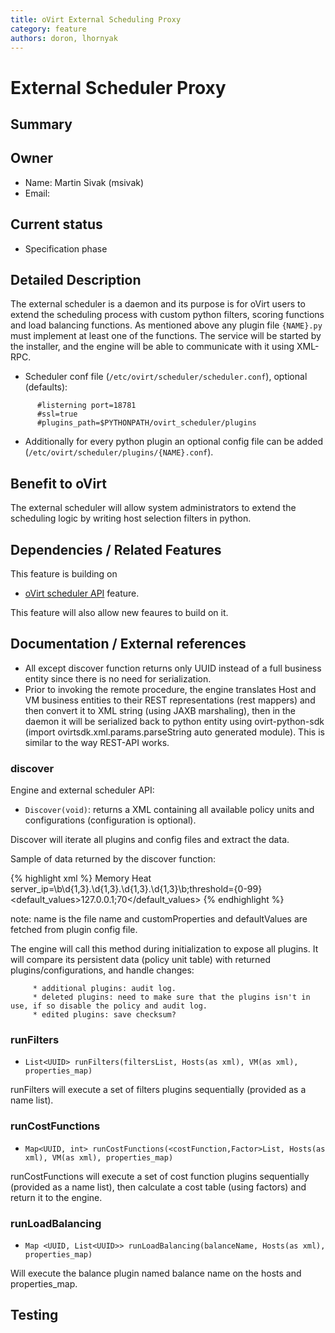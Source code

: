 ```yaml
---
title: oVirt External Scheduling Proxy
category: feature
authors: doron, lhornyak
---
```


# External Scheduler Proxy

## Summary

## Owner

*   Name: Martin Sivak (msivak)
*   Email: <msivak at redhat dot com>

## Current status

*   Specification phase

## Detailed Description

The external scheduler is a daemon and its purpose is for oVirt users to extend the scheduling process with custom python filters, scoring functions and load balancing functions. As mentioned above any plugin file `{NAME}.py` must implement at least one of the functions. The service will be started by the installer, and the engine will be able to communicate with it using XML-RPC.

*   Scheduler conf file (`/etc/ovirt/scheduler/scheduler.conf`), optional (defaults):
```
      #listerning port=18781
      #ssl=true
      #plugins_path=$PYTHONPATH/ovirt_scheduler/plugins
```
*   Additionally for every python plugin an optional config file can be added (`/etc/ovirt/scheduler/plugins/{NAME}.conf`).

## Benefit to oVirt

The external scheduler will allow system administrators to extend the scheduling logic by writing host selection filters in python.

## Dependencies / Related Features

This feature is building on

*   [oVirt scheduler API](/develop/release-management/features/sla/ovirtschedulerapi.html) feature.

This feature will also allow new feaures to build on it.

## Documentation / External references

*   All except discover function returns only UUID instead of a full business entity since there is no need for serialization.
*   Prior to invoking the remote procedure, the engine translates Host and VM business entities to their REST representations (rest mappers) and then convert it to XML string (using JAXB marshaling), then in the daemon it will be serialized back to python entity using ovirt-python-sdk (import ovirtsdk.xml.params.parseString auto generated module). This is similar to the way REST-API works.

### discover

Engine and external scheduler API:

*   `Discover(void)`: returns a XML containing all available policy units and configurations (configuration is optional).

Discover will iterate all plugins and config files and extract the data.

Sample of data returned by the discover function:

{% highlight xml %}
<PolicyUnits>
  <Filters>
    <Filter>
      <name>Memory</name>
      <Properties>
        <name>Heat</name>
        <CustomProperties>server_ip=\b\d{1,3}\.\d{1,3}\.\d{1,3}\.\d{1,3}\b;threshold={0-99}</CustomProperties>
        <default_values>127.0.0.1;70</default_values>
      </Properties>
   </Filter>
  </Filters>
  <CostFunctions>
    <CostFunction name="Memory"/>
  </CostFunctions>
  <Balances>
    <Balance name="Memory"/>
  </Balances>
</PolicyUnits>
{% endhighlight %}

note: name is the file name and customProperties and defaultValues are fetched from plugin config file.

The engine will call this method during initialization to expose all plugins. It will compare its persistent data (policy unit table) with returned plugins/configurations, and handle changes:

         * additional plugins: audit log.
         * deleted plugins: need to make sure that the plugins isn't in use, if so disable the policy and audit log.
         * edited plugins: save checksum?

### runFilters

*   `List<UUID> runFilters(filtersList, Hosts(as xml), VM(as xml), properties_map)`

runFilters will execute a set of filters plugins sequentially (provided as a name list).

### runCostFunctions

*   `Map<UUID, int> runCostFunctions(<costFunction,Factor>List, Hosts(as xml), VM(as xml), properties_map)`

runCostFunctions will execute a set of cost function plugins sequentially (provided as a name list), then calculate a cost table (using factors) and return it to the engine.

### runLoadBalancing

*   `Map <UUID, List<UUID>> runLoadBalancing(balanceName, Hosts(as xml), properties_map)`

Will execute the balance plugin named balance name on the hosts and properties_map.

## Testing



